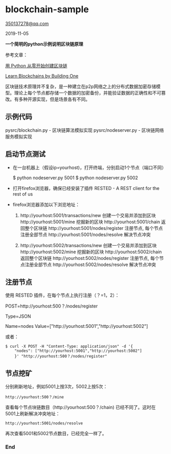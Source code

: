 # blockchain-sample


350137278@qq.com

2019-11-05

**一个简明的python示例说明区块链原理**

参考文章：

[用 Python 从零开始创建区块链](https://learnblockchain.cn/2017/10/27/build_blockchain_by_python/)

[Learn Blockchains by Building One](https://hackernoon.com/learn-blockchains-by-building-one-117428612f46)

区块链技术原理并不复杂，是一种建立在p2p网络之上的分布式数据加密存储模型。理论上每个节点都存储一个数据的加密备份，并能验证数据的正确性和不可篡改。有多种开源实现，但是场景各有不同。

## 示例代码

pysrc/blockchain.py - 区块链算法模拟实现
pysrc/nodeserver.py - 区块链网络服务模拟实现

## 启动节点测试

- 在一台机器上（假设ip=yourhost)，打开终端，分别启动1个节点（端口不同）

	$ python nodeserver.py 5001
	$ python nodeserver.py 5002

- 打开firefox浏览器，确保已经安装了插件 RESTED - A REST client for the rest of us 

- firefox浏览器添加以下浏览地址：

	1)
		http://yourhost:5001/transactions/new  创建一个交易并添加到区块
		http://yourhost:5001/mine              挖掘新的区块
		http://yourhost:5001/chain             返回整个区块链
		http://yourhost:5001/nodes/register    注册节点, 每个节点注册全部节点
		http://yourhost:5001/nodes/resolve     解决节点冲突

	2)
		http://yourhost:5002/transactions/new  创建一个交易并添加到区块
		http://yourhost:5002/mine              挖掘新的区块
		http://yourhost:5002/chain             返回整个区块链
		http://yourhost:5002/nodes/register    注册节点, 每个节点注册全部节点
		http://yourhost:5002/nodes/resolve     解决节点冲突

## 注册节点

使用 RESTED 插件，在每个节点上执行注册（？=1，2）：

POST=http://yourhost:500？/nodes/register

Type=JSON

Name=nodes Value=["http://yourhost:5001","http://yourhost:5002"]

或者：

	$ curl -X POST -H "Content-Type: application/json" -d '{
        "nodes": ["http://yourhost:5001","http://yourhost:5002"]
        }' "http://yourhost:500？/nodes/register"

## 节点挖矿

分别刷新地址，例如5001上按3次，5002上按5次：

	http://yourhost:500？/mine

查看每个节点块链数目（http://yourhost:500？/chain) 已经不同了。这时在5001上刷新解决冲突地址：

	http://yourhost:5001/nodes/resolve

再次查看5001和5002节点数目，已经完全一样了。

### End